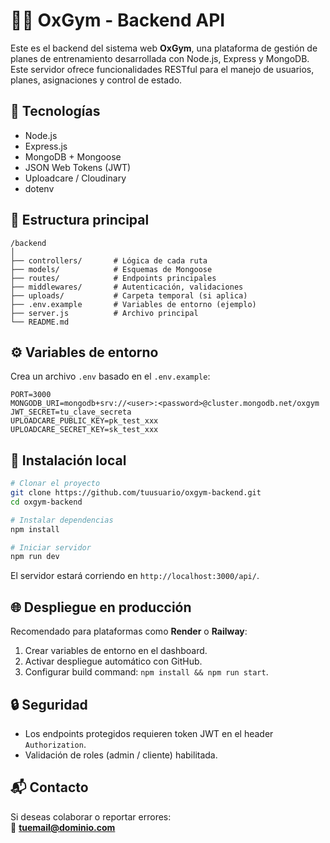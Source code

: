 
# 🏋️‍♂️ OxGym - Backend API

Este es el backend del sistema web **OxGym**, una plataforma de gestión de planes de entrenamiento desarrollada con Node.js, Express y MongoDB. Este servidor ofrece funcionalidades RESTful para el manejo de usuarios, planes, asignaciones y control de estado.

## 🚀 Tecnologías

- Node.js
- Express.js
- MongoDB + Mongoose
- JSON Web Tokens (JWT)
- Uploadcare / Cloudinary
- dotenv

## 📁 Estructura principal

```
/backend
│
├── controllers/       # Lógica de cada ruta
├── models/            # Esquemas de Mongoose
├── routes/            # Endpoints principales
├── middlewares/       # Autenticación, validaciones
├── uploads/           # Carpeta temporal (si aplica)
├── .env.example       # Variables de entorno (ejemplo)
├── server.js          # Archivo principal
└── README.md
```

## ⚙️ Variables de entorno

Crea un archivo `.env` basado en el `.env.example`:

```env
PORT=3000
MONGODB_URI=mongodb+srv://<user>:<password>@cluster.mongodb.net/oxgym
JWT_SECRET=tu_clave_secreta
UPLOADCARE_PUBLIC_KEY=pk_test_xxx
UPLOADCARE_SECRET_KEY=sk_test_xxx
```

## 🧪 Instalación local

```bash
# Clonar el proyecto
git clone https://github.com/tuusuario/oxgym-backend.git
cd oxgym-backend

# Instalar dependencias
npm install

# Iniciar servidor
npm run dev
```

El servidor estará corriendo en `http://localhost:3000/api/`.

## 🌐 Despliegue en producción

Recomendado para plataformas como **Render** o **Railway**:

1. Crear variables de entorno en el dashboard.
2. Activar despliegue automático con GitHub.
3. Configurar build command: `npm install && npm run start`.

## 🔒 Seguridad

- Los endpoints protegidos requieren token JWT en el header `Authorization`.
- Validación de roles (admin / cliente) habilitada.

## 📬 Contacto

Si deseas colaborar o reportar errores:  
📧 **tuemail@dominio.com**
